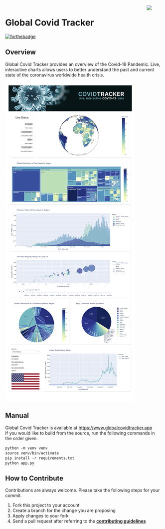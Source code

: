 <img src="https://github.com/ycaglar/.github/blob/master/badge.png" align="right" width="10%"/>

#  Global Covid Tracker
[![forthebadge](https://forthebadge.com/images/badges/made-with-python.svg)](https://forthebadge.com)

## Overview
Global Covid Tracker provides an overview of the Covid-19 Pandemic. Live, interactive charts allows users to better understand the past and current state of the coronavirus worldwide health crisis.

![Tux](/screenshots/screenshot_n.png)

## Manual
Global Covid Tracker is available at https://www.globalcovidtracker.app \
If you would like to build from the source, run the following commands in the order given.

```
python -m venv venv
source venv/bin/activate
pip install -r requirements.txt
python app.py
```

## How to Contribute
Contributions are always welcome. Please take the following steps for your commit.

1. Fork this project to your account
2. Create a branch for the change you are proposing
3. Apply changes to your fork
4. Send a pull request after referring to the **[contributing guidelines](https://github.com/ycaglar/.github/blob/master/CONTRIBUTING.md)**
